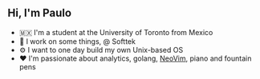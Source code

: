 ## Hi, I'm Paulo

- 🇲🇽 I'm a student at the University of Toronto from Mexico
- 🤖 I work on some things, @ Softtek
- ⚙️ I want to one day build my own Unix-based OS
- ❤️ I'm passionate about analytics, golang, [NeoVim](https://neovim.io), piano and fountain pens
